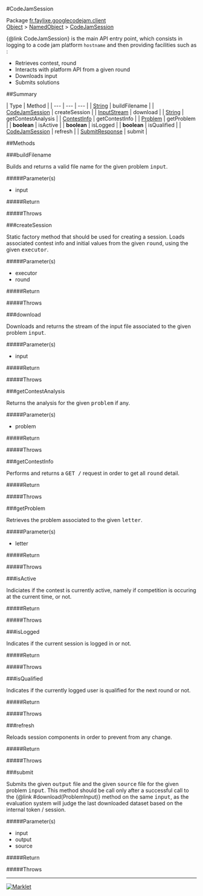 #CodeJamSession

Package [fr.faylixe.googlecodejam.client](README.md)<br>
[Object](../../../java/langObject.md) > [NamedObject](/commonNamedObject.md) > [CodeJamSession](CodeJamSession.md)

{@link CodeJamSession} is the main API entry point, which consists
 in logging to a code jam platform ``hostname`` and then providing
 facilities such as :
 <br>
 * Retrieves contest, round
 * Interacts with platform API from a given round
 * Downloads input
 * Submits solutions

##Summary


| Type | Method |
| --- | --- | --- |
| [String](../../../java/langString.md) | buildFilename |
| [CodeJamSession](CodeJamSession.md) | createSession |
| [InputStream](../../../java/ioInputStream.md) | download |
| [String](../../../java/langString.md) | getContestAnalysis |
| [ContestInfo](/webserviceContestInfo.md) | getContestInfo |
| [Problem](/webserviceProblem.md) | getProblem |
| **boolean** | isActive |
| **boolean** | isLogged |
| **boolean** | isQualified |
| [CodeJamSession](CodeJamSession.md) | refresh |
| [SubmitResponse](/webserviceSubmitResponse.md) | submit |

##Methods

###buildFilename


<p>Builds and returns a valid file name
 for the given problem <tt>input</tt>.</p>
#####Parameter(s)


* input

#####Return


#####Throws


###createSession


<p>Static factory method that should be used for creating a session.
 Loads associated contest info and initial values from the given
 <tt>round</tt>, using the given <tt>executor</tt>.</p>
#####Parameter(s)


* executor
* round

#####Return


#####Throws


###download


<p>Downloads and returns the stream of the
 input file associated to the given problem
 <tt>input</tt>.</p>
#####Parameter(s)


* input

#####Return


#####Throws


###getContestAnalysis


<p>Returns the analysis for the given
 <tt>problem</tt> if any.</p>
#####Parameter(s)


* problem

#####Return


#####Throws


###getContestInfo


<p>Performs and returns a <tt>GET /</tt> request
 in order to get all <tt>round</tt> detail.</p>
#####Return


#####Throws


###getProblem


<p>Retrieves the problem associated
 to the given <tt>letter</tt>.</p>
#####Parameter(s)


* letter

#####Return


#####Throws


###isActive


<p>Indiciates if the contest is currently active,
 namely if competition is occuring at the current
 time, or not.</p>
#####Return


#####Throws


###isLogged


<p>Indicates if the current session is logged in or not.</p>
#####Return


#####Throws


###isQualified


<p>Indicates if the currently logged user is qualified
 for the next round or not.</p>
#####Return


#####Throws


###refresh


<p>Reloads session components in order to prevent from any change.</p>
#####Return


#####Throws


###submit


<p>Submits the given <tt>output</tt> file and the
 given <tt>source</tt> file for the given problem
 <tt>input</tt>. This method should be call only
 after a successful call to the {@link #download(ProblemInput)}
 method on the same <tt>input</tt>, as the evaluation
 system will judge the last downloaded dataset
 based on the internal token / session.</p>
#####Parameter(s)


* input
* output
* source

#####Return


#####Throws


---
[![Marklet](https://img.shields.io/badge/Generated%20by-Marklet-green.svg)](https://github.com/Faylixe/marklet)